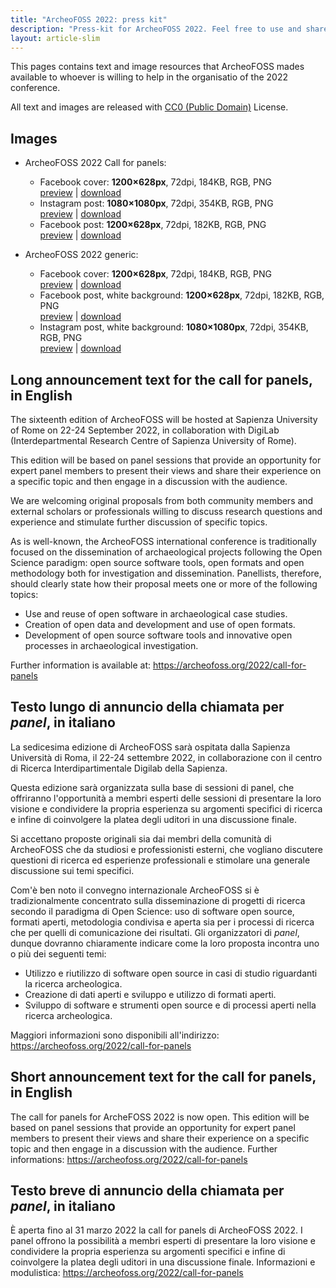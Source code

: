 ```yaml
---
title: "ArcheoFOSS 2022: press kit"
description: "Press-kit for ArcheoFOSS 2022. Feel free to use and share."
layout: article-slim
---
```


This pages contains text and image resources that ArcheoFOSS mades available to whoever is willing to help in the organisatio of the 2022 conference.

All text and images are released with [CC0 (Public Domain)](https://creativecommons.org/share-your-work/public-domain/cc0/) License.

## Images

- ArcheoFOSS 2022 Call for panels:
    - Facebook cover: **1200×628px**, 72dpi, 184KB, RGB, PNG  
    <a data-fancybox="presskit" href="af_cover_fb_call_for_panels.png">preview</a> | [download](af_cover_fb_call_for_panels.png)
    - Instagram post: **1080×1080px**, 72dpi, 354KB, RGB, PNG  
    <a data-fancybox="presskit" href="af_ig_post_call_for_panels.png">preview</a> | [download](af_ig_post_call_for_panels.png) 
    - Facebook post: **1200×628px**, 72dpi, 182KB, RGB, PNG  
    <a data-fancybox="presskit" href="af_fb_post_call_for_panels.png">preview</a> | [download](af_fb_post_call_for_panels.png)

- ArcheoFOSS 2022 generic:
    - Facebook cover: **1200×628px**, 72dpi, 184KB, RGB, PNG  
    <a data-fancybox="presskit" href="af_cover_fb.png">preview</a> | [download](af_cover_fb.png)
    - Facebook post, white background: **1200×628px**, 72dpi, 182KB, RGB, PNG  
    <a data-fancybox="presskit" href="af_fb_post.png">preview</a> | [download](af_fb_post.png)
    - Instagram post, white background: **1080×1080px**, 72dpi, 354KB, RGB, PNG  
    <a data-fancybox="presskit" href="af_ig_post.png">preview</a> | [download](af_ig_post.png)

## Long announcement text for the call for panels, in English

The sixteenth edition of ArcheoFOSS will be hosted at Sapienza University of Rome on 22-24 September 2022, in collaboration with DigiLab (Interdepartmental Research Centre of Sapienza University of Rome).

This edition will be based on panel sessions that provide an opportunity for expert panel members to present their views and share their experience on a specific topic and then engage in a discussion with the audience.

We are welcoming original proposals from both community members and external scholars or professionals willing to discuss research questions and experience and stimulate further discussion of specific topics.

As is well-known, the ArcheoFOSS international conference is traditionally focused on the dissemination of archaeological projects following the Open Science paradigm: open source software tools, open formats and open methodology both for investigation and dissemination. Panellists, therefore, should clearly state how their proposal meets one or more of the following topics:

- Use and reuse of open software in archaeological case studies.
- Creation of open data and development and use of open formats.
- Development of open source software tools and innovative open processes in archaeological investigation.

Further information is available at: https://archeofoss.org/2022/call-for-panels 

## Testo lungo di annuncio della chiamata per _panel_, in italiano

La sedicesima edizione di ArcheoFOSS sarà ospitata dalla Sapienza Università di Roma, il 22-24 settembre 2022, in collaborazione con il centro di Ricerca Interdipartimentale Digilab della Sapienza.

Questa edizione sarà organizzata sulla base di sessioni di panel, che offriranno l'opportunità a membri esperti delle sessioni di presentare la loro visione e condividere la propria esperienza su argomenti specifici di ricerca e infine di coinvolgere la platea degli uditori in una discussione finale.

Si accettano proposte originali sia dai membri della comunità di ArcheoFOSS che da studiosi e professionisti esterni, che vogliano discutere questioni di ricerca ed esperienze professionali e stimolare una generale discussione sui temi specifici.

Com'è ben noto il convegno internazionale ArcheoFOSS si è tradizionalmente concentrato sulla disseminazione di progetti di ricerca secondo il paradigma di Open Science: uso di software open source, formati aperti, metodologia condivisa e aperta sia per i processi di ricerca che per quelli di comunicazione dei risultati. Gli organizzatori di _panel_, dunque dovranno chiaramente indicare come la loro proposta incontra uno o più dei seguenti temi:

- Utilizzo e riutilizzo di software open source in casi di studio riguardanti la  ricerca archeologica.
- Creazione di dati aperti e sviluppo e utilizzo di formati aperti.
- Sviluppo di software e strumenti open source e di processi aperti nella ricerca archeologica.

Maggiori informazioni sono disponibili all'indirizzo: https://archeofoss.org/2022/call-for-panels

## Short announcement text for the call for panels, in English

The call for panels for ArcheFOSS 2022 is now open. This edition will be based on panel sessions that provide an opportunity for expert panel members to present their views and share their experience on a specific topic and then engage in a discussion with the audience. Further informations: https://archeofoss.org/2022/call-for-panels

## Testo breve di annuncio della chiamata per _panel_, in italiano

È aperta fino al 31 marzo 2022 la call for panels di ArcheoFOSS 2022. I panel offrono la possibilità a membri esperti di presentare la loro visione e condividere la propria esperienza su argomenti specifici e infine di coinvolgere la platea degli uditori in una discussione finale. Informazioni e modulistica: https://archeofoss.org/2022/call-for-panels
